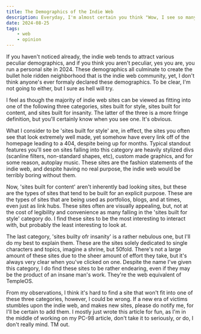 ```yaml
---
title: The Demographics of the Indie Web
description: Everyday, I'm almost certain you think "Wow, I see so many easily stereotyped groups on the indie web but I'm not brave enough to categorize them." I'm here to be the brave knight in shining warrior who'll stereotype entire broad groups of people, just as the lord intended. This article is *mostly* satire, but based off of genuine obervations.
date: 2024-08-25
tags: 
    - web
    - opinion
---
```

If you haven't noticed already, the indie web tends to attract various peculiar demographics, and if you think you aren't peculiar, yes you are, you run a personal site in 2024. These demographics all culminate to create the bullet hole ridden neighborhood that is the indie web community, yet, I don't think anyone's ever formaly declared these demographics. To be clear, I'm not going to either, but I sure as hell will try. 

I feel as though the majority of indie web sites can be viewed as fitting into one of the following three categories, sites built for style, sites built for content, and sites built for insanity. The latter of the three is a more fringe definition, but you'll certainly know when you see one. It's obvious.

What I consider to be 'sites built for style' are, in effect, the sites you often see that look extremely well made, yet somehow have every link off of the homepage leading to a 404, despite being up for months. Typical standout features you'll see on sites falling into this category are heavily stylized divs (scanline filters, non-standard shapes, etc), custom made graphics, and for some reason, autoplay music. These sites are the fashion statements of the indie web, and despite having no real purpose, the indie web would be terribly boring without them. 

Now, 'sites built for content' aren't inherently bad looking sites, but these are the types of sites that tend to be built for an explicit purpose. These are the types of sites that are being used as portfolios, blogs, and at times, even just as link hubs. These sites often are visually appealing, but, not at the cost of legibility and convenience as many falling in the 'sites built for style' category do. I find these sites to be the most interesting to interact with, but probably the least interesting to look at.

The last category, 'sites builty ofr insanity' is a rather nebulous one, but I'll do my best to explain them. These are the sites solely dedicated to single characters and topics, imagine a shrine, but 50fold. There's not a large amount of these sites due to the sheer amount of effort they take, but it's always very clear when you've clicked on one. Despite the name I've given this category, I do find these sites to be rather endearing, even if they may be the product of an insane man's work. They're the web equivalent of TempleOS.

From my observations, I think it's hard to find a site that won't fit into one of these three categories, however, I could be wrong. If a new era of victims stumbles upon the indie web, and makes new sites, please do notify me, for I'll be certain to add them. I mostly just wrote this article for fun, as I'm in the middle of working on my PC-98 article, don't take it to seriously, or do, I don't really mind. TM out.